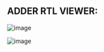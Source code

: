 

## ADDER RTL VIEWER:
![image](https://user-images.githubusercontent.com/73149111/201182861-941be672-5531-49f6-8797-8bf0ac833e66.png)


![image](https://user-images.githubusercontent.com/73149111/201393794-15340aef-1a4a-45fa-bc90-eff7aa8c27a7.png)
